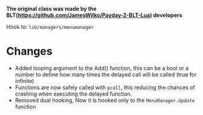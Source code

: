 __The original class was made by the BLT(https://github.com/JamesWilko/Payday-2-BLT-Lua) developers__


Hook to: `lib/managers/menumanager`


# Changes
   - Added looping argument to the Add() function, this can be a bool or a number to define how many times the delayed call wlll be called (true for infinite)
   - Functions are now safely called with `pcall`, this reducing the chances of crashing when executing the delayed function.
   - Removed dual hooking, Now it is hooked only to the `MenuManager.Update` function